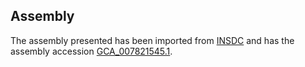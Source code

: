
Assembly
--------

The assembly presented has been imported from 
[INSDC](http://www.insdc.org) and has the assembly accession
[GCA\_007821545.1](http://www.ebi.ac.uk/ena/data/view/GCA_007821545.1).

